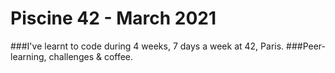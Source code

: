 # Piscine 42 - March 2021

###I've learnt to code during 4 weeks, 7 days a week at 42, Paris. 
###Peer-learning, challenges & coffee.
